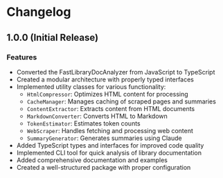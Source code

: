 # Changelog

## 1.0.0 (Initial Release)

### Features

- Converted the FastLibraryDocAnalyzer from JavaScript to TypeScript
- Created a modular architecture with properly typed interfaces
- Implemented utility classes for various functionality:
  - `HtmlCompressor`: Optimizes HTML content for processing
  - `CacheManager`: Manages caching of scraped pages and summaries
  - `ContentExtractor`: Extracts content from HTML documents
  - `MarkdownConverter`: Converts HTML to Markdown
  - `TokenEstimator`: Estimates token counts
  - `WebScraper`: Handles fetching and processing web content
  - `SummaryGenerator`: Generates summaries using Claude
- Added TypeScript types and interfaces for improved code quality
- Implemented CLI tool for quick analysis of library documentation
- Added comprehensive documentation and examples
- Created a well-structured package with proper configuration

 